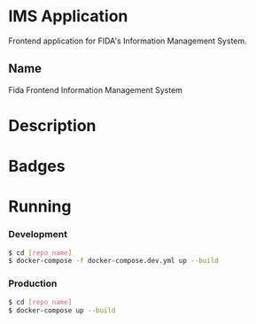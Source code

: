 # IMS Application

Frontend application for FIDA's Information Management System.

## Name

Fida Frontend Information Management System

# Description

# Badges

# Running

### Development

```bash
$ cd [repo_name]
$ docker-compose -f docker-compose.dev.yml up --build
```

### Production

```bash
$ cd [repo_name]
$ docker-compose up --build
```
